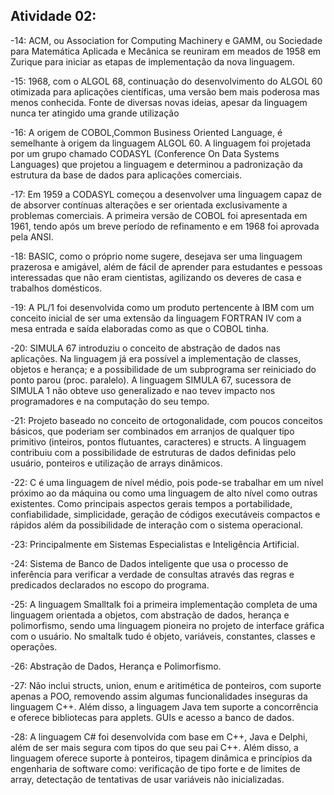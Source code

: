 ## Atividade 02:

-14: ACM, ou Association for Computing Machinery e GAMM, ou Sociedade para Matemática Aplicada e Mecânica se reuniram em meados de 1958 em Zurique para iniciar as etapas de implementação da nova linguagem.

-15: 1968, com o ALGOL 68, continuação do desenvolvimento do ALGOL 60 otimizada para aplicações científicas, uma versão bem mais poderosa mas menos conhecida. Fonte de diversas novas ideias, apesar da linguagem nunca ter atingido uma grande utilização

-16: A origem de COBOL,Common Business Oriented Language, é semelhante à origem da linguagem ALGOL 60. A linguagem foi projetada por um grupo chamado CODASYL (Conference On Data Systems Languages) que projetou a linguagem e determinou a padronização da estrutura da base de dados para aplicações comerciais. 

-17: Em 1959 a CODASYL começou a desenvolver uma linguagem capaz de de absorver contínuas alterações e ser orientada exclusivamente a problemas comerciais. A primeira versão de COBOL foi apresentada em 1961, tendo após um breve período de refinamento e em 1968 foi aprovada pela ANSI.

-18: BASIC, como o próprio nome sugere, desejava ser uma linguagem prazerosa e amigável, além de fácil de aprender para estudantes e pessoas interessadas que não eram cientistas, agilizando os deveres de casa e trabalhos domésticos.

-19: A PL/1 foi desenvolvida como um produto pertencente à IBM com um conceito inicial de ser uma extensão da linguagem FORTRAN IV com a mesa entrada e saída elaboradas como as que o COBOL tinha.

-20: SIMULA 67 introduziu o conceito de abstração de dados nas aplicações. Na linguagem já era possível a implementação de classes, objetos e herança; e a possibilidade de um subprograma ser reiniciado do ponto parou (proc. paralelo). A linguagem SIMULA 67, sucessora de SIMULA 1 não obteve uso generalizado e nao tevev impacto nos programadores e na computação do seu tempo.

-21: Projeto baseado no conceito de ortogonalidade, com poucos conceitos básicos, que poderiam ser combinados em arranjos de qualquer tipo primitivo (inteiros, pontos flutuantes, caracteres) e structs. A linguagem contribuiu com a possibilidade de estruturas de dados definidas pelo usuário, ponteiros e utilização de arrays dinâmicos.

-22: C é uma linguagem de nível médio, pois pode-se trabalhar em um nível próximo ao da máquina ou como uma linguagem de alto nível como outras existentes. Como principais aspectos gerais tempos a portabilidade, confiabilidade, simplicidade, geração de códigos executáveis compactos e rápidos além da possibilidade de interação com o sistema operacional.

-23: Principalmente em Sistemas Especialistas e Inteligência Artificial.

-24: Sistema de Banco de Dados inteligente que usa o processo de inferência para verificar a verdade de consultas através das regras e predicados declarados no escopo do programa.

-25: A linguagem Smalltalk foi a primeira implementação completa de uma linguagem orientada a objetos, com abstração de dados, herança e polimorfismo, sendo uma linguagem pioneira no projeto de interface gráfica com o usuário. No smaltalk tudo é objeto, variáveis, constantes, classes e operações.

-26: Abstração de Dados, Herança e Polimorfismo.

-27: Não inclui structs, union, enum e aritimética de ponteiros, com suporte apenas a POO, removendo assim algumas funcionalidades inseguras da linguagem C++. Além disso, a linguagem Java tem suporte a concorrência e oferece bibliotecas para applets. GUIs e acesso a banco de dados.

-28: A linguagem C# foi desenvolvida com base em C++, Java e Delphi, além de ser mais segura com tipos do que seu pai C++. Além disso, a linguagem oferece suporte à ponteiros, tipagem dinâmica e princípios da engenharia de software como: verificação de tipo forte e de limites de array, detectação de tentativas de usar variáveis não inicializadas.